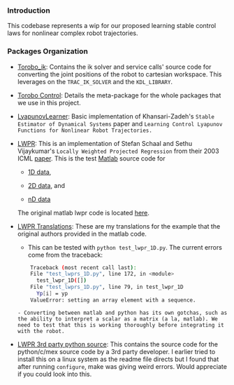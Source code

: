 ### Introduction

This codebase represents a wip for our proposed learning stable control laws for nonlinear complex robot trajectories.

### Packages Organization

+ [Torobo_ik](/torobo_ik): Contains the ik solver and service calls' source code for converting the joint positions of the robot to cartesian workspace. This leverages on the `TRAC_IK_SOLVER` and the `KDL_LIBRARY`.

+ [Torobo Control](/torobo_control): Details the meta-package for the whole packages that we use in this project.

+ [LyapunovLearner](/lyapunovlearner): Basic implementation of Khansari-Zadeh's `Stable Estimator of Dynamical Systems` paper and `Learning Control Lyapunov Functions for Nonlinear Robot Trajectories.`

+ [LWPR](/dp_lwpr/StatisticalLearning/lwpr): This is an implementation of Stefan Schaal and Sethu Vijaykumar's `Locally Weighted Projected Regression` from their 2003 ICML [paper](https://scholar.google.com/scholar_url?url=http://wcms.inf.ed.ac.uk/ipab/rlsc/lecture-notes/vijayakumar-ICML2000.pdf&hl=en&sa=T&oi=gsb-ggp&ct=res&cd=0&d=7613324365422160615&ei=KeVaW6SIL8aNywSrtqqwBw&scisig=AAGBfm2s8fnR6yjG_UE14p03vxjksCKbMw). This is the test [Matlab](/dp_lwpr/StatisticalLearning/lwpr) source code for

  -  [1D data](/dp_lwpr/StatisticalLearning/lwpr/test_lwpr_1D.m),

  -  [2D data](/dp_lwpr/StatisticalLearning/lwpr/test_lwpr_2D.m), and

  -  [nD data](/dp_lwpr/StatisticalLearning/lwpr/test_lwpr_nD.m)

  The original matlab lwpr code is located [here](/dp_lwpr/StatisticalLearning/lwpr/lwpr.m).

+ [LWPR Translations](/dp_lwpr/src/scripts/lwpr.py): These are my translations for the example that the original authors provided in the matlab code.

  - This can be tested with `python test_lwpr_1D.py`. The current errors come from the traceback:

  ```bash
      Traceback (most recent call last):
      File "test_lwprs_1D.py", line 172, in <module>
        test_lwpr_1D([])
      File "test_lwprs_1D.py", line 79, in test_lwpr_1D
        Yp[i] = yp
      ValueError: setting an array element with a sequence.
  ```

      - Converting between matlab and python has its own gotchas, such as the ability to interpret a scalar as a matrix (a la, matlab). We need to test that this is working thoroughly before integrating it with the robot.

+ [LWPR 3rd party python source](/lwpr): This contains the source code for the python/c/mex source code by a 3rd party developer. I earlier tried to install this on a linux system as the readme file directs but I found that after running `configure`, make was giving weird errors. Would appreciate if you could look into this.
